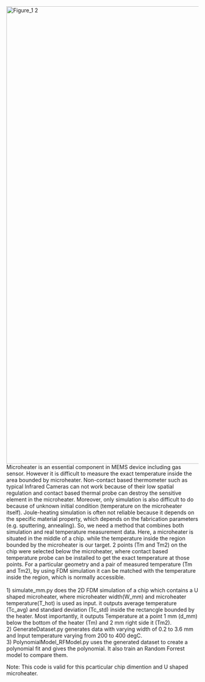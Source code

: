 <img width="1600" height="1200" alt="Figure_1 2" src="https://github.com/user-attachments/assets/9047ab6c-b53d-4c7a-82aa-59a8432b5fd5" />
Microheater is an essential component in MEMS device including gas sensor. However it is difficult to measure the exact temperature inside the area bounded by microheater. Non-contact based thermometer such as typical Infrared Cameras can not work because of their low spatial regulation and contact based thermal probe can destroy the sensitive element in the microheater. Moreover, only simulation is also difficult to do because of unknown initial condition (temperature on the microheater itself). Joule-heating simulation is often not reliable because it depends on the specific material property, which depends on the fabrication parameters (e.g. sputtering, annealing). So, we need a method that combines both simulation and real temperature measurement data.
Here, a microheater is situated in the middle of a chip. while the temperature inside the region bounded by the microheater is our target. 2 points (Tm and Tm2) on the chip were selected below the microheater, where contact based temperature probe can be installed to get the exact temperature at those points. For a particular geometry and a pair of measured temperature (Tm and Tm2), by using FDM simulation it can be matched with the temperature inside the region, which is normally accessible. <br/>
<br/>
1) simulate_mm.py does the 2D FDM simulation of a chip which contains a U shaped microheater, where microheater width(W_mm) and microheater temperature(T_hot) is used as input. it outputs average temperature (Tc_avg) and standard deviation (Tc_std) inside the rectancgle bounded by the heater. Most importantly, it outputs Temperature at a point 1 mm (d_mm) below the bottom of the heater (Tm) and 2 mm right side it (Tm2). <br/>
2) GenerateDataset.py generates data with varying width of 0.2 to 3.6 mm and Input temperature varying from 200 to 400 degC. <br/>
3) PolynomialModel_RFModel.py uses the generated dataset to create a polynomial fit and gives the polynomial. It also train an Random Forrest model to compare them. <br/>

Note: This code is valid for this pcarticular chip dimention and U shaped microheater. <br/>
